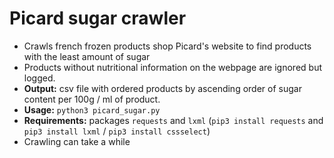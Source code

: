 # Picard sugar crawler

- Crawls french frozen products shop Picard's website to find products with the least amount of sugar
- Products without nutritional information on the webpage are ignored but logged.
- **Output:** csv file with ordered products by ascending order of sugar content per 100g / ml of product.
- **Usage:** `python3 picard_sugar.py`
- **Requirements:** packages `requests` and `lxml` (`pip3 install requests` and `pip3 install lxml` / `pip3 install cssselect`)
- Crawling can take a while
